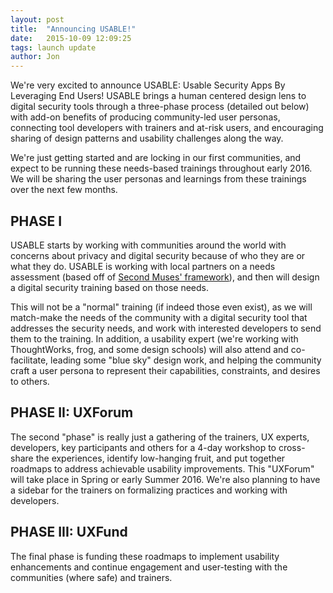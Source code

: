 ```yaml
---
layout: post
title:  "Announcing USABLE!"
date:   2015-10-09 12:09:25
tags: launch update
author: Jon
---
```


We're very excited to announce USABLE: Usable Security Apps By Leveraging End Users! USABLE brings a human centered design lens to digital security tools through a three-phase process (detailed out below) with add-on benefits of producing community-led user personas, connecting tool developers with trainers and at-risk users, and encouraging sharing of design patterns and usability challenges along the way.

We're just getting started and are locking in our first communities, and expect to be running these needs-based trainings throughout early 2016. We will be sharing the user personas and learnings from these trainings over the next few months.

PHASE I
--------
USABLE starts by working with communities around the world with concerns about privacy and digital security because of who they are or what they do. USABLE is working with local partners on a needs assessment (based off of <a href="http://internetfreedom.secondmuse.com/needfinding/" target="_blank">Second Muses' framework</a>), and then will design a digital security training based on those needs.

This will not be a "normal" training (if indeed those even exist), as we will match-make the needs of the community with a digital security tool that addresses the security needs, and work with interested developers to send them to the training. In addition, a usability expert (we're working with ThoughtWorks, frog, and some design schools) will also attend and co-facilitate, leading some "blue sky" design work, and helping the community craft a user persona to represent their capabilities, constraints, and desires to others.

PHASE II: UXForum
-----------------
The second "phase" is really just a gathering of the trainers, UX experts, developers, key participants and others for a 4-day workshop to cross-share the experiences, identify low-hanging fruit, and put together roadmaps to address achievable usability improvements. This "UXForum" will take place in Spring or early Summer 2016. We're also planning to have a sidebar for the trainers on formalizing practices and working with developers.

PHASE III: UXFund
------------------
The final phase is funding these roadmaps to implement usability enhancements and continue engagement and user-testing with the communities (where safe) and trainers.
